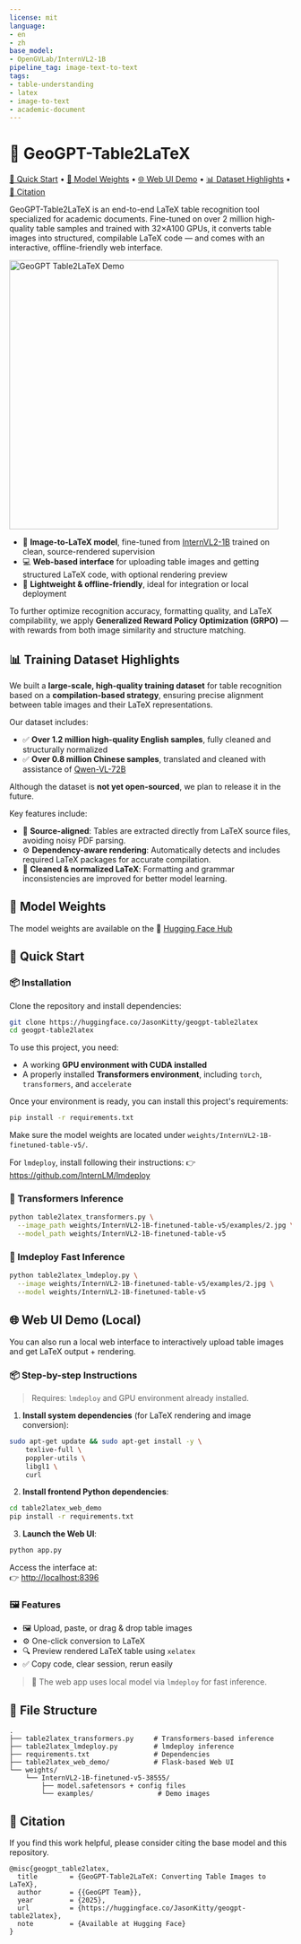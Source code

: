 ```yaml
---
license: mit
language:
- en
- zh
base_model:
- OpenGVLab/InternVL2-1B
pipeline_tag: image-text-to-text
tags:
- table-understanding
- latex
- image-to-text
- academic-document
---
```


# 🧮 GeoGPT-Table2LaTeX
[🚀 Quick Start](#quick-start) • [🧠 Model Weights](#model-weights) • [🌐 Web UI Demo](#web-ui-demo-local) • [📊 Dataset Highlights](#training-dataset-highlights) • [🙌 Citation](#citation)

GeoGPT-Table2LaTeX is an end-to-end LaTeX table recognition tool specialized for academic documents. Fine-tuned on over 2 million high-quality table samples and trained with 32×A100 GPUs, it converts table images into structured, compilable LaTeX code — and comes with an interactive, offline-friendly web interface.

<p align="left">
  <img src="table2latex_web_demo/assets/demo.gif" alt="GeoGPT Table2LaTeX Demo" width="480"/>
</p>

- 📸 **Image-to-LaTeX model**, fine-tuned from [InternVL2-1B](https://huggingface.co/OpenGVLab/InternVL2-1B) trained on clean, source-rendered supervision
- 💻 **Web-based interface** for uploading table images and getting structured LaTeX code, with optional rendering preview
- 🧰 **Lightweight & offline-friendly**, ideal for integration or local deployment

To further optimize recognition accuracy, formatting quality, and LaTeX compilability, we apply **Generalized Reward Policy Optimization (GRPO)** — with rewards from both image similarity and structure matching.

<h2 id="training-dataset-highlights">📊 Training Dataset Highlights</h2>

We built a **large-scale, high-quality training dataset** for table recognition based on a **compilation-based strategy**, ensuring precise alignment between table images and their LaTeX representations.

Our dataset includes:

- ✅ **Over 1.2 million high-quality English samples**, fully cleaned and structurally normalized
- ✅ **Over 0.8 million Chinese samples**, translated and cleaned with assistance of [Qwen-VL-72B](https://huggingface.co/Qwen/Qwen-VL-Chat)

Although the dataset is **not yet open-sourced**, we plan to release it in the future.

Key features include:

- 📄 **Source-aligned**: Tables are extracted directly from LaTeX source files, avoiding noisy PDF parsing.
- ⚙️ **Dependency-aware rendering**: Automatically detects and includes required LaTeX packages for accurate compilation.
- 🧹 **Cleaned & normalized LaTeX**: Formatting and grammar inconsistencies are improved for better model learning.

<h2 id="model-weights">🧠 Model Weights</h2>

The model weights are available on the 🔗 [Hugging Face Hub](https://huggingface.co/JasonKitty/geogpt-table2latex-weights)  

<h2 id="quick-start">🚀 Quick Start</h2>

### 📦 Installation

Clone the repository and install dependencies:

```bash
git clone https://huggingface.co/JasonKitty/geogpt-table2latex
cd geogpt-table2latex
```

To use this project, you need:

- A working **GPU environment with CUDA installed**
- A properly installed **Transformers environment**, including `torch`, `transformers`, and `accelerate`

Once your environment is ready, you can install this project's requirements:

```bash
pip install -r requirements.txt
```

Make sure the model weights are located under `weights/InternVL2-1B-finetuned-table-v5/`.

For `lmdeploy`, install following their instructions:
👉 https://github.com/InternLM/lmdeploy

### 🔹 Transformers Inference

```bash
python table2latex_transformers.py \
  --image_path weights/InternVL2-1B-finetuned-table-v5/examples/2.jpg \
  --model_path weights/InternVL2-1B-finetuned-table-v5
```

### 🔹 lmdeploy Fast Inference

```bash
python table2latex_lmdeploy.py \
  --image weights/InternVL2-1B-finetuned-table-v5/examples/2.jpg \
  --model weights/InternVL2-1B-finetuned-table-v5
```

<h2 id="web-ui-demo-local">🌐 Web UI Demo (Local)</h2>

You can also run a local web interface to interactively upload table images and get LaTeX output + rendering.

### 📦 Step-by-step Instructions

> Requires: `lmdeploy` and GPU environment already installed.

1. **Install system dependencies** (for LaTeX rendering and image conversion):

```bash
sudo apt-get update && sudo apt-get install -y \
    texlive-full \
    poppler-utils \
    libgl1 \
    curl
```

2. **Install frontend Python dependencies**:

```bash
cd table2latex_web_demo
pip install -r requirements.txt
```

3. **Launch the Web UI**:

```bash
python app.py
```

Access the interface at:  
👉 [http://localhost:8396](http://localhost:8396)

### 🖼️ Features

- 🖼️ Upload, paste, or drag & drop table images
- ⚙️ One-click conversion to LaTeX
- 🔍 Preview rendered LaTeX table using `xelatex`
- ✅ Copy code, clear session, rerun easily

> 📁 The web app uses local model via `lmdeploy` for fast inference.

## 📁 File Structure

```
.
├── table2latex_transformers.py     # Transformers-based inference
├── table2latex_lmdeploy.py         # lmdeploy inference
├── requirements.txt                # Dependencies
├── table2latex_web_demo/           # Flask-based Web UI
└── weights/
    └── InternVL2-1B-finetuned-v5-38555/
        ├── model.safetensors + config files
        └── examples/                # Demo images
```


<h2 id="citation">🙌 Citation</h2>

If you find this work helpful, please consider citing the base model and this repository.
```
@misc{geogpt_table2latex,
  title        = {GeoGPT-Table2LaTeX: Converting Table Images to LaTeX},
  author       = {{GeoGPT Team}},
  year         = {2025},
  url          = {https://huggingface.co/JasonKitty/geogpt-table2latex},
  note         = {Available at Hugging Face}
}
```